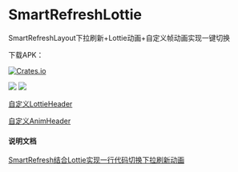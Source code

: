 # SmartRefreshLottie
SmartRefreshLayout下拉刷新+Lottie动画+自定义帧动画实现一键切换

下载APK：

[![Crates.io](https://img.shields.io/badge/downloads-APK-blue.svg)](https://fir.im/a6t5)

![](https://github.com/wapchief/SmartRefreshLottie/blob/master/screenshots/lottie.gif?raw=true)
![](https://github.com/wapchief/SmartRefreshLottie/blob/master/screenshots/refreshHeader.gif?raw=true)

[自定义LottieHeader](https://github.com/wapchief/SmartRefreshLottie/blob/master/app/src/main/java/com/wapchief/smartrefreshlottie/MyRefreshLottieHeader.java)

[自定义AnimHeader](https://github.com/wapchief/SmartRefreshLottie/blob/master/app/src/main/java/com/wapchief/smartrefreshlottie/MyRefreshAnimHeader.java)


#### 说明文档

[SmartRefresh结合Lottie实现一行代码切换下拉刷新动画](https://www.jianshu.com/p/e4e8a41a75b6)
